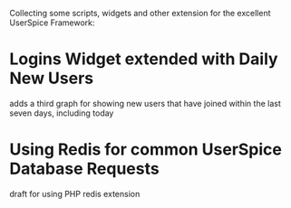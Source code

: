 Collecting some scripts, widgets and other extension for the excellent UserSpice Framework:

# Logins Widget extended with Daily New Users

adds a third graph for showing new users that have joined within the last seven days, including today

# Using Redis for common UserSpice Database Requests

draft for using PHP redis extension
